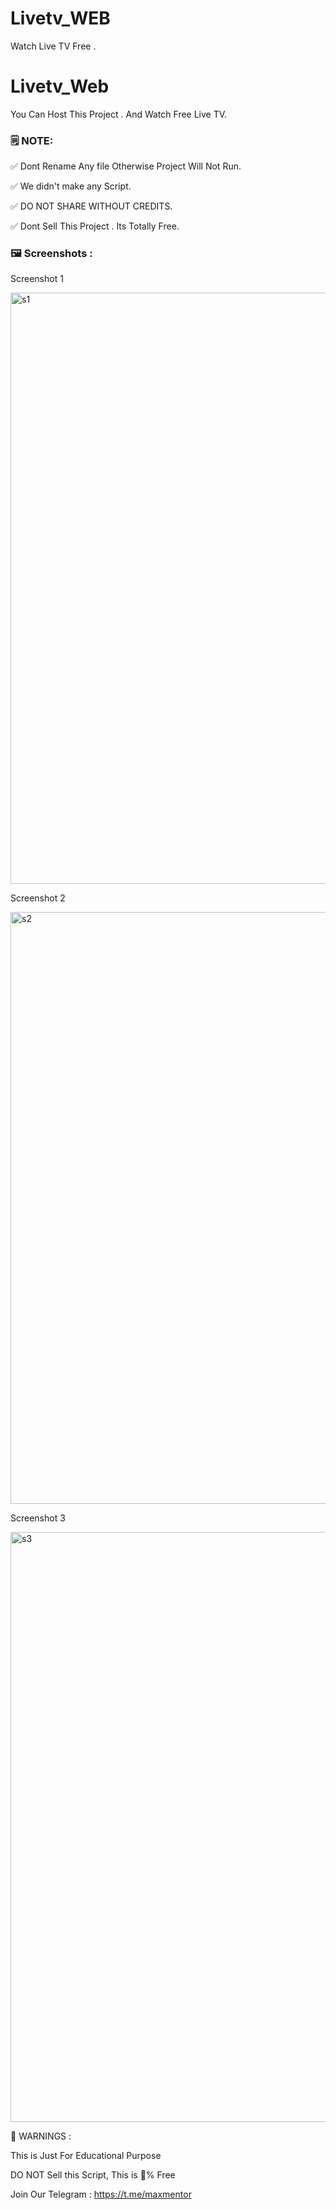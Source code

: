 # Livetv_WEB
Watch Live TV Free .
# Livetv_Web

You Can Host This Project . And Watch Free Live TV.

<h3>🗒 NOTE:</h3>

<p>✅ Dont Rename Any file Otherwise Project Will Not Run.</p>

<p>✅ We didn't make any Script.</p>

<p>✅ DO NOT SHARE WITHOUT CREDITS.</p>

<p>✅ Dont Sell This Project . Its Totally Free.</p>

         

<h3>🖼 Screenshots : </h3>

<p>Screenshot 1 </p>

<img width="946" alt="s1" src="https://user-images.githubusercontent.com/104275584/217566363-92a2eb75-c3c5-4ae9-8610-5b04157db7fa.png">

<p>Screenshot 2 </p>

<img width="947" alt="s2" src="https://user-images.githubusercontent.com/104275584/217566398-2903f549-ad8b-420e-b91c-d1f0e391b376.png">

<p>Screenshot 3 </p>

<img width="944" alt="s3" src="https://user-images.githubusercontent.com/104275584/217566423-8ffe2750-f986-457c-89d1-c20502a5d93a.png">

🚸 WARNINGS :

This is Just For Educational Purpose

DO NOT Sell this Script, This is 💯% Free

Join Our Telegram : https://t.me/maxmentor
